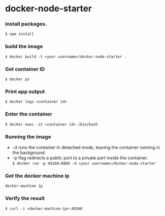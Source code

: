 # docker-node-starter

### install packages.
`$ npm install`

### build the image
`$ docker build -t <your username>/docker-node-starter .`
  
### Get container ID
`$ docker ps`

### Print app output
`$ docker logs <container id>`

### Enter the container
`$ docker exec -it <container id> /bin/bash`

### Running the image 
* -d runs the container in detached mode, leaving the container running in the background. 
* -p flag redirects a public port to a private port inside the container.  
`$ docker run -p 49160:8080 -d <your username>/docker-node-starter`

### Get the docker machine ip
`docker-machine ip`

### Verify the result
`$ curl -i <docker-machine-ip>:49160`
